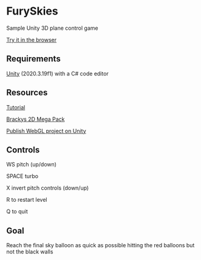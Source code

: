 # FurySkies
Sample Unity 3D plane control game

[Try it in the browser](https://play.unity.com/mg/other/webgl-builds-104260)

## Requirements

[Unity](https://unity3d.com/get-unity/download) (2020.3.19f1) with a C# code editor

## Resources

[Tutorial](https://learn.unity.com/tutorial/challenge-1-steer-a-plane-through-obstacles-in-the-sky)

[Brackys 2D Mega Pack](https://assetstore.unity.com/packages/2d/free-2d-mega-pack-177430)

[Publish WebGL project on Unity](https://learn.unity.com/tutorial/creating-and-publishing-webgl-builds)

## Controls

WS pitch (up/down)

SPACE turbo

X invert pitch controls (down/up)

R to restart level

Q to quit

## Goal

Reach the final sky balloon as quick as possible hitting the red balloons but not the black walls
